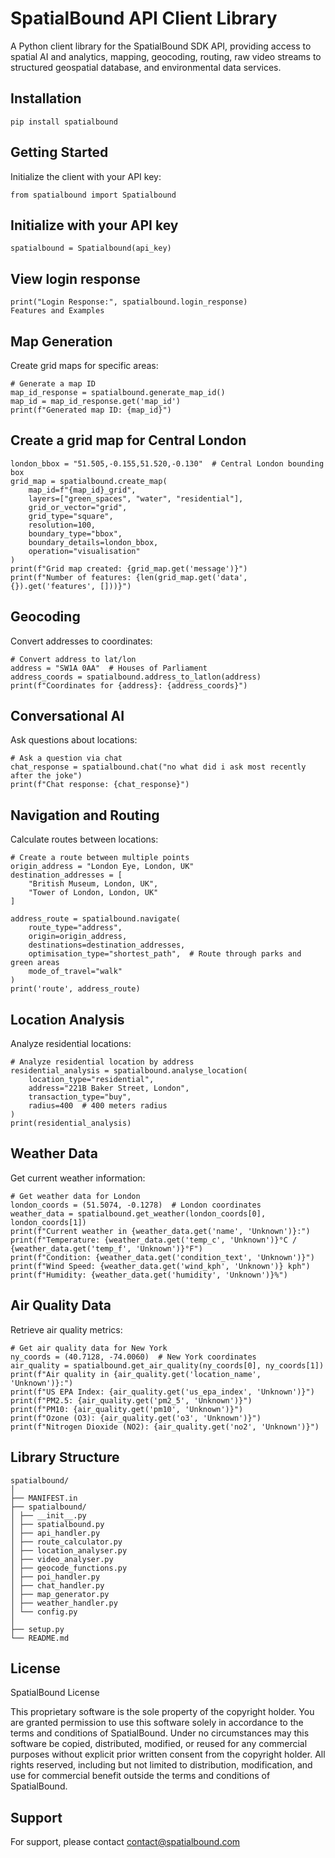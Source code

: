 
# SpatialBound API Client Library

A Python client library for the SpatialBound SDK API, providing access to spatial AI and analytics, mapping, geocoding, routing, raw video streams to structured geospatial database, and environmental data services.

## Installation

```shell
pip install spatialbound
```

## Getting Started

Initialize the client with your API key:

```shell
from spatialbound import Spatialbound
```

## Initialize with your API key

```shell
spatialbound = Spatialbound(api_key)
```

## View login response

```shell
print("Login Response:", spatialbound.login_response)
Features and Examples
```

##  Map Generation
Create grid maps for specific areas:

```shell
# Generate a map ID
map_id_response = spatialbound.generate_map_id()
map_id = map_id_response.get('map_id')
print(f"Generated map ID: {map_id}")
```

## Create a grid map for Central London

```shell
london_bbox = "51.505,-0.155,51.520,-0.130"  # Central London bounding box
grid_map = spatialbound.create_map(
    map_id=f"{map_id}_grid",
    layers=["green_spaces", "water", "residential"],
    grid_or_vector="grid",
    grid_type="square",
    resolution=100,
    boundary_type="bbox",
    boundary_details=london_bbox,
    operation="visualisation"
)
print(f"Grid map created: {grid_map.get('message')}")
print(f"Number of features: {len(grid_map.get('data', {}).get('features', []))}")
```

## Geocoding
Convert addresses to coordinates:

```shell
# Convert address to lat/lon
address = "SW1A 0AA"  # Houses of Parliament
address_coords = spatialbound.address_to_latlon(address)
print(f"Coordinates for {address}: {address_coords}")
```

## Conversational AI
Ask questions about locations:

```shell
# Ask a question via chat
chat_response = spatialbound.chat("no what did i ask most recently after the joke")
print(f"Chat response: {chat_response}")
```

## Navigation and Routing
Calculate routes between locations:

```shell
# Create a route between multiple points
origin_address = "London Eye, London, UK"
destination_addresses = [
    "British Museum, London, UK",
    "Tower of London, London, UK"
]

address_route = spatialbound.navigate(
    route_type="address",
    origin=origin_address,
    destinations=destination_addresses,
    optimisation_type="shortest_path",  # Route through parks and green areas
    mode_of_travel="walk"
)
print('route', address_route)
```


## Location Analysis
Analyze residential locations:

```shell
# Analyze residential location by address
residential_analysis = spatialbound.analyse_location(
    location_type="residential",
    address="221B Baker Street, London",
    transaction_type="buy",
    radius=400  # 400 meters radius
)
print(residential_analysis)
```
## Weather Data
Get current weather information:

```shell
# Get weather data for London
london_coords = (51.5074, -0.1278)  # London coordinates
weather_data = spatialbound.get_weather(london_coords[0], london_coords[1])
print(f"Current weather in {weather_data.get('name', 'Unknown')}:")
print(f"Temperature: {weather_data.get('temp_c', 'Unknown')}°C / {weather_data.get('temp_f', 'Unknown')}°F")
print(f"Condition: {weather_data.get('condition_text', 'Unknown')}")
print(f"Wind Speed: {weather_data.get('wind_kph', 'Unknown')} kph")
print(f"Humidity: {weather_data.get('humidity', 'Unknown')}%")
```

## Air Quality Data
Retrieve air quality metrics:

```shell
# Get air quality data for New York
ny_coords = (40.7128, -74.0060)  # New York coordinates
air_quality = spatialbound.get_air_quality(ny_coords[0], ny_coords[1])
print(f"Air quality in {air_quality.get('location_name', 'Unknown')}:")
print(f"US EPA Index: {air_quality.get('us_epa_index', 'Unknown')}")
print(f"PM2.5: {air_quality.get('pm2_5', 'Unknown')}")
print(f"PM10: {air_quality.get('pm10', 'Unknown')}")
print(f"Ozone (O3): {air_quality.get('o3', 'Unknown')}")
print(f"Nitrogen Dioxide (NO2): {air_quality.get('no2', 'Unknown')}")
```


## Library Structure

```shell
spatialbound/
│
├── MANIFEST.in
├── spatialbound/
│ ├── __init__.py
│ ├── spatialbound.py
│ ├── api_handler.py
│ ├── route_calculator.py
│ ├── location_analyser.py
│ ├── video_analyser.py
│ ├── geocode_functions.py
│ ├── poi_handler.py
│ ├── chat_handler.py
│ ├── map_generator.py
│ ├── weather_handler.py
│ └── config.py
│
├── setup.py
└── README.md
```

## License

SpatialBound License

This proprietary software is the sole property of the copyright holder. You are granted permission to use this software solely in accordance to the terms and conditions of SpatialBound.
Under no circumstances may this software be copied, distributed, modified, or reused for any commercial purposes without explicit prior written consent from the copyright holder.
All rights reserved, including but not limited to distribution, modification, and use for commercial benefit outside the terms and conditions of SpatialBound.

## Support

For support, please contact contact@spatialbound.com